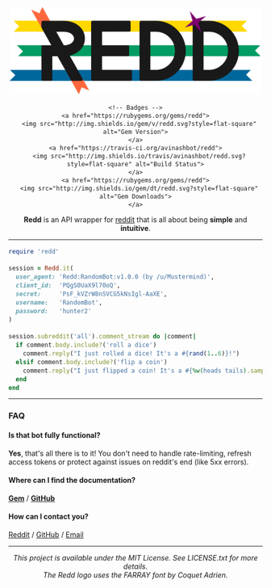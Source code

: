<div align="center">

  <p>
    <!-- Redd -->
    <img src="logo.png" width="500"><br>

    <!-- Badges -->
    <a href="https://rubygems.org/gems/redd">
      <img src="http://img.shields.io/gem/v/redd.svg?style=flat-square" alt="Gem Version">
    </a>
    <a href="https://travis-ci.org/avinashbot/redd">
      <img src="http://img.shields.io/travis/avinashbot/redd.svg?style=flat-square" alt="Build Status">
    </a>
    <a href="https://rubygems.org/gems/redd">
      <img src="http://img.shields.io/gem/dt/redd.svg?style=flat-square" alt="Gem Downloads">
    </a>
  </p>

  <!-- Intro Text -->
  <p>
    <strong>Redd</strong> is an API wrapper
    for <a href="https://www.reddit.com/dev/api">reddit</a>
    that is all about being <strong>simple</strong>
    and <strong>intuitive</strong>.
  </p>
</div>

---

```ruby
require 'redd'

session = Redd.it(
  user_agent: 'Redd:RandomBot:v1.0.0 (by /u/Mustermind)',
  client_id:  'PQgS0UaX9l70oQ',
  secret:     'PsF_kVZrW8nSVCG5kNsIgl-AaXE',
  username:   'RandomBot',
  password:   'hunter2'
)

session.subreddit('all').comment_stream do |comment|
  if comment.body.include?('roll a dice')
    comment.reply("I just rolled a dice! It's a #{rand(1..6)}!")
  elsif comment.body.include?('flip a coin')
    comment.reply("I just flipped a coin! It's a #{%w(heads tails).sample}!")
  end
end
```

---

### FAQ

#### Is that bot fully functional?
**Yes**, that's all there is to it! You don't need to handle rate-limiting, refresh access tokens
or protect against issues on reddit's end (like 5xx errors).

#### Where can I find the documentation?

[**Gem**](http://www.rubydoc.info/gems/redd/Redd/Models/Session) / [**GitHub**](http://www.rubydoc.info/github/avinashbot/redd/master/Redd/Models/Session)

#### How can I contact you?
[Reddit](https://www.reddit.com/message/compose/?to=Mustermind) /
[GitHub](https://github.com/avinashbot/redd/issues/new) /
[Email](mailto:avinash@dwarapu.me)

---

<div align="center">
  <!-- Copyright Notice -->
  <em>
  This project is available under the MIT License. See LICENSE.txt for more details.<br>
  The Redd logo uses the FARRAY font by Coquet Adrien.
  </em>
</div>
